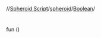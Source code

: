//[Spheroid Script](../../index.md)/[spheroid](../index.md)/[Boolean](index.md)/[<init>](-init-.md)



# <init>  
 
fun [<init>](-init-.md)()  



